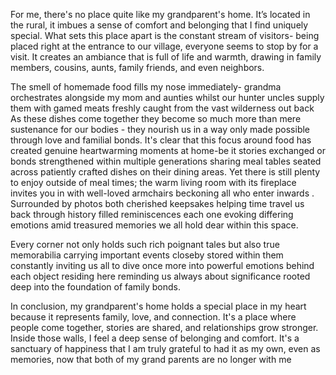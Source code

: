 



For me, there's no place quite like my grandparent's home. It’s located in the rural, it imbues a sense of comfort and belonging that I find uniquely special. What sets this place apart is the constant stream of visitors- being placed right at the entrance to our village, everyone seems to stop by for a visit. It creates an ambiance that is full of life and warmth, drawing in family members, cousins, aunts, family friends, and even neighbors. 

The smell of homemade food fills my nose immediately- grandma orchestrates alongside my mom and aunties whilst our hunter uncles supply them with gamed meats freshly caught from the vast wilderness out back As these dishes come together they become so much more than mere sustenance for our bodies - they nourish us in a way only made possible through love and familial bonds. 
It's clear that this focus around food has created genuine heartwarming moments at home-be it stories exchanged or bonds strengthened within multiple generations sharing meal tables seated across patiently crafted dishes on their dining areas. 
Yet there is still plenty to enjoy outside of meal times; the warm living room with its fireplace invites you in with well-loved armchairs beckoning all who enter inwards . Surrounded by photos both cherished keepsakes helping time travel us back through history filled reminiscences each one evoking differing emotions amid treasured memories we all hold dear within this space. 

Every corner not only holds such rich poignant tales but also true memorabilia carrying important events closeby stored within them constantly inviting us all to dive once more into powerful emotions behind each object residing here reminding us always about significance rooted deep into the foundation of family bonds.

In conclusion, my grandparent's home holds a special place in my heart because it represents family, love, and connection. It's a place where people come together, stories are shared, and relationships grow stronger. Inside those walls, I feel a deep sense of belonging and comfort. It's a sanctuary of happiness that I am truly grateful to had it as my own, even as memories, now that both of my grand parents are no longer with me
